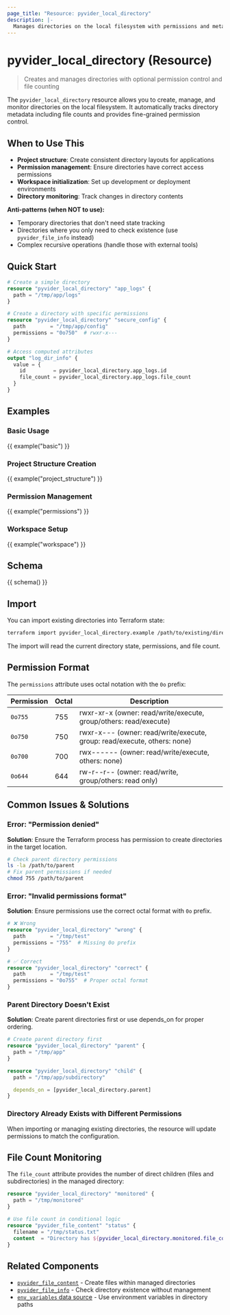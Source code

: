 ```yaml
---
page_title: "Resource: pyvider_local_directory"
description: |-
  Manages directories on the local filesystem with permissions and metadata tracking
---
```


# pyvider_local_directory (Resource)

> Creates and manages directories with optional permission control and file counting

The `pyvider_local_directory` resource allows you to create, manage, and monitor directories on the local filesystem. It automatically tracks directory metadata including file counts and provides fine-grained permission control.

## When to Use This

- **Project structure**: Create consistent directory layouts for applications
- **Permission management**: Ensure directories have correct access permissions
- **Workspace initialization**: Set up development or deployment environments
- **Directory monitoring**: Track changes in directory contents

**Anti-patterns (when NOT to use):**
- Temporary directories that don't need state tracking
- Directories where you only need to check existence (use `pyvider_file_info` instead)
- Complex recursive operations (handle those with external tools)

## Quick Start

```terraform
# Create a simple directory
resource "pyvider_local_directory" "app_logs" {
  path = "/tmp/app/logs"
}

# Create a directory with specific permissions
resource "pyvider_local_directory" "secure_config" {
  path        = "/tmp/app/config"
  permissions = "0o750"  # rwxr-x---
}

# Access computed attributes
output "log_dir_info" {
  value = {
    id         = pyvider_local_directory.app_logs.id
    file_count = pyvider_local_directory.app_logs.file_count
  }
}
```

## Examples

### Basic Usage

{{ example("basic") }}

### Project Structure Creation

{{ example("project_structure") }}

### Permission Management

{{ example("permissions") }}

### Workspace Setup

{{ example("workspace") }}

## Schema

{{ schema() }}

## Import

You can import existing directories into Terraform state:

```bash
terraform import pyvider_local_directory.example /path/to/existing/directory
```

The import will read the current directory state, permissions, and file count.

## Permission Format

The `permissions` attribute uses octal notation with the `0o` prefix:

| Permission | Octal | Description |
|------------|-------|-------------|
| `0o755`    | 755   | rwxr-xr-x (owner: read/write/execute, group/others: read/execute) |
| `0o750`    | 750   | rwxr-x--- (owner: read/write/execute, group: read/execute, others: none) |
| `0o700`    | 700   | rwx------ (owner: read/write/execute, others: none) |
| `0o644`    | 644   | rw-r--r-- (owner: read/write, group/others: read only) |

## Common Issues & Solutions

### Error: "Permission denied"
**Solution**: Ensure the Terraform process has permission to create directories in the target location.

```bash
# Check parent directory permissions
ls -la /path/to/parent
# Fix parent permissions if needed
chmod 755 /path/to/parent
```

### Error: "Invalid permissions format"
**Solution**: Ensure permissions use the correct octal format with `0o` prefix.

```terraform
# ❌ Wrong
resource "pyvider_local_directory" "wrong" {
  path        = "/tmp/test"
  permissions = "755"  # Missing 0o prefix
}

# ✅ Correct
resource "pyvider_local_directory" "correct" {
  path        = "/tmp/test"
  permissions = "0o755"  # Proper octal format
}
```

### Parent Directory Doesn't Exist
**Solution**: Create parent directories first or use depends_on for proper ordering.

```terraform
# Create parent directory first
resource "pyvider_local_directory" "parent" {
  path = "/tmp/app"
}

resource "pyvider_local_directory" "child" {
  path = "/tmp/app/subdirectory"

  depends_on = [pyvider_local_directory.parent]
}
```

### Directory Already Exists with Different Permissions
When importing or managing existing directories, the resource will update permissions to match the configuration.

## File Count Monitoring

The `file_count` attribute provides the number of direct children (files and subdirectories) in the managed directory:

```terraform
resource "pyvider_local_directory" "monitored" {
  path = "/tmp/monitored"
}

# Use file count in conditional logic
resource "pyvider_file_content" "status" {
  filename = "/tmp/status.txt"
  content  = "Directory has ${pyvider_local_directory.monitored.file_count} items"
}
```

## Related Components

- [`pyvider_file_content`](../file_content.md) - Create files within managed directories
- [`pyvider_file_info`](../../data-sources/file_info.md) - Check directory existence without management
- [`env_variables` data source](../../data-sources/env_variables.md) - Use environment variables in directory paths